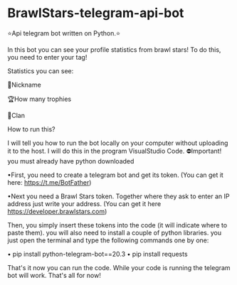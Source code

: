 # BrawlStars-telegram-api-bot
⭐Api telegram bot written on Python.⭐

In this bot you can see your profile statistics from brawl stars! To do this, you need to enter your tag!

Statistics you can see:

👤Nickname 

🏆How many trophies 

🏰Clan












How to run this?

I will tell you how to run the bot locally on your computer without uploading it to the host. I will do this in the program VisualStudio Code.
⛔Important! you must already have python downloaded 

•First, you need to create a telegram bot and get its token.
(You can get it here: https://t.me/BotFather)


•Next you need a Brawl Stars token.
Together where they ask to enter an IP address just write your address. (You can get it here https://developer.brawlstars.com)


Then, you simply insert these tokens into the code (it will indicate where to paste them). you will also need to install a couple of python libraries. you just open the terminal and type the following commands one by one:

• pip install python-telegram-bot==20.3
• pip install requests

That's it now you can run the code. While your code is running the telegram bot will work. That's all for now!
